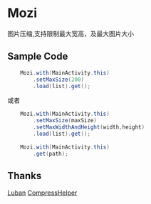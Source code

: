 # Mozi
图片压缩,支持限制最大宽高，及最大图片大小

## Sample Code
```Java
    Mozi.with(MainActivity.this)
        .setMaxSize(200)
        .load(list).get();
```
或者
```Java
    Mozi.with(MainActivity.this)
        .setMaxSize(maxSize)
        .setMaxWidthAndHeight(width,height)
        .load(list).get();
        
    Mozi.with(MainActivity.this)
        .get(path);
```

## Thanks
[Luban](https://github.com/Curzibn/Luban) 
[CompressHelper](https://github.com/nanchen2251/CompressHelper) 
